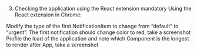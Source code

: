 3. Checking the application using the React extension
mandatory
Using the React extension in Chrome:

Modify the type of the first NotificationItem to change from “default” to “urgent”. The first notification should change color to red, take a screenshot
Profile the load of the application and note which Component is the longest to render after App, take a screenshot
